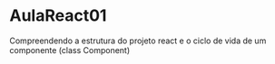 # AulaReact01
Compreendendo a estrutura do projeto react e o ciclo de vida de um componente (class Component)
